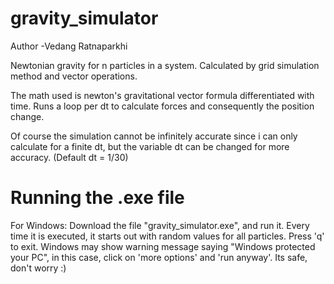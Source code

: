 # gravity_simulator

Author -Vedang Ratnaparkhi

Newtonian gravity for n particles in a system.
Calculated by grid simulation method and vector operations.

The math used is newton's gravitational vector formula differentiated with time.
Runs a loop per dt to calculate forces and consequently the position change.

Of course the simulation cannot be infinitely accurate since i can only calculate for a finite dt, but the variable dt can be changed for more accuracy.
(Default dt = 1/30)

# Running the .exe file 
For Windows: 
Download the file "gravity_simulator.exe", and run it. 
Every time it is executed, it starts out with random values for all particles. 
Press 'q' to exit. 
Windows may show warning message saying "Windows protected your PC", in this case, click on 'more options' and 'run anyway'. 
Its safe, don't worry :)

